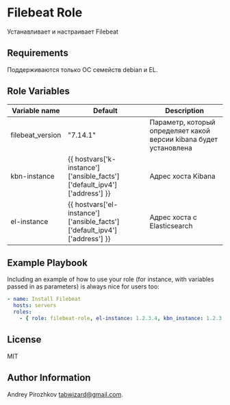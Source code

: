 Filebeat Role
=========

Устанавливает и настраивает Filebeat

Requirements
------------

Поддерживаются только ОС семейств debian и EL.

Role Variables
--------------

|   Variable name   |   Default   |   Description                                                      |
|-------------------|-------------|--------------------------------------------------------------------|
| filebeat_version  | "7.14.1"    | Параметр, который определяет какой версии kibana будет установлена |
| kbn-instance      | {{ hostvars['k-instance']['ansible_facts']['default_ipv4']['address'] }} | Адрес хоста Kibana                                                 |
| el-instance       | {{ hostvars['el-instance']['ansible_facts']['default_ipv4']['address'] }} | Адрес хоста с Elasticsearch                                        |

Example Playbook
----------------

Including an example of how to use your role (for instance, with variables passed in as parameters) is always nice for users too:

```yaml
- name: Install Filebeat
  hosts: servers
  roles:
    - { role: filebeat-role, el-instance: 1.2.3.4, kbn_instance: 1.2.3.5 }
```

License
-------

MIT

Author Information
------------------

Andrey Pirozhkov tabwizard@gmail.com.
